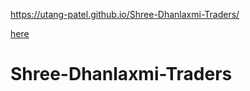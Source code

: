 https://utang-patel.github.io/Shree-Dhanlaxmi-Traders/

[here](https://utang-patel.github.io/Shree-Dhanlaxmi-Traders/)

# Shree-Dhanlaxmi-Traders
